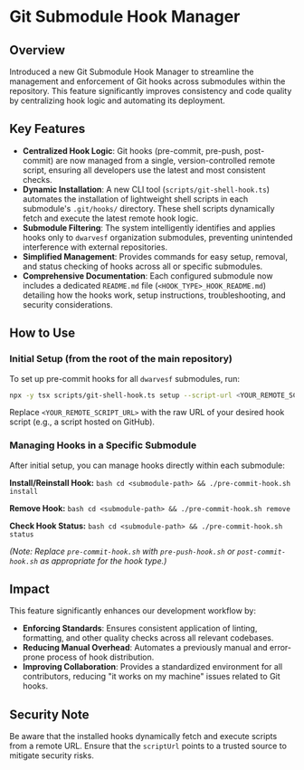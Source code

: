 # Git Submodule Hook Manager

## Overview

Introduced a new Git Submodule Hook Manager to streamline the management and enforcement of Git hooks across submodules within the repository. This feature significantly improves consistency and code quality by centralizing hook logic and automating its deployment.

## Key Features

- **Centralized Hook Logic**: Git hooks (pre-commit, pre-push, post-commit) are now managed from a single, version-controlled remote script, ensuring all developers use the latest and most consistent checks.
- **Dynamic Installation**: A new CLI tool (`scripts/git-shell-hook.ts`) automates the installation of lightweight shell scripts in each submodule's `.git/hooks/` directory. These shell scripts dynamically fetch and execute the latest remote hook logic.
- **Submodule Filtering**: The system intelligently identifies and applies hooks only to `dwarvesf` organization submodules, preventing unintended interference with external repositories.
- **Simplified Management**: Provides commands for easy setup, removal, and status checking of hooks across all or specific submodules.
- **Comprehensive Documentation**: Each configured submodule now includes a dedicated `README.md` file (`<HOOK_TYPE>_HOOK_README.md`) detailing how the hooks work, setup instructions, troubleshooting, and security considerations.

## How to Use

### Initial Setup (from the root of the main repository)

To set up pre-commit hooks for all `dwarvesf` submodules, run:

```bash
npx -y tsx scripts/git-shell-hook.ts setup --script-url <YOUR_REMOTE_SCRIPT_URL> --hook-type pre-commit
```

Replace `<YOUR_REMOTE_SCRIPT_URL>` with the raw URL of your desired hook script (e.g., a script hosted on GitHub).

### Managing Hooks in a Specific Submodule

After initial setup, you can manage hooks directly within each submodule:

**Install/Reinstall Hook:**
`bash
cd <submodule-path> && ./pre-commit-hook.sh install
`

**Remove Hook:**
`bash
cd <submodule-path> && ./pre-commit-hook.sh remove
`

**Check Hook Status:**
`bash
cd <submodule-path> && ./pre-commit-hook.sh status
`

_(Note: Replace `pre-commit-hook.sh` with `pre-push-hook.sh` or `post-commit-hook.sh` as appropriate for the hook type.)_

## Impact

This feature significantly enhances our development workflow by:

- **Enforcing Standards**: Ensures consistent application of linting, formatting, and other quality checks across all relevant codebases.
- **Reducing Manual Overhead**: Automates a previously manual and error-prone process of hook distribution.
- **Improving Collaboration**: Provides a standardized environment for all contributors, reducing "it works on my machine" issues related to Git hooks.

## Security Note

Be aware that the installed hooks dynamically fetch and execute scripts from a remote URL. Ensure that the `scriptUrl` points to a trusted source to mitigate security risks.
